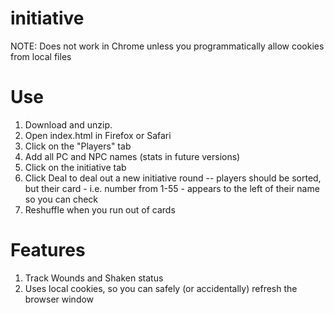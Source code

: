 # initiative

NOTE: Does not work in Chrome unless you programmatically allow cookies from local files

# Use
1. Download and unzip.
2. Open index.html in Firefox or Safari
3. Click on the "Players" tab
4. Add all PC and NPC names (stats in future versions)
5. Click on the initiative tab
6. Click Deal to deal out a new initiative round 
-- players should be sorted, but their card - i.e. number from 1-55 - appears to the left of their name so you can check
7. Reshuffle when you run out of cards

# Features
1. Track Wounds and Shaken status
2. Uses local cookies, so you can safely (or accidentally) refresh the browser window

